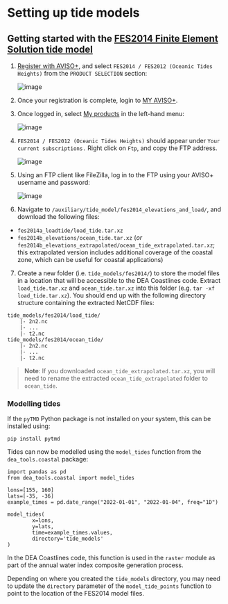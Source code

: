 # Setting up tide models

## Getting started with the [FES2014 Finite Element Solution tide model](https://www.aviso.altimetry.fr/es/data/products/auxiliary-products/global-tide-fes/description-fes2014.html)

1. [Register with AVISO+](https://www.aviso.altimetry.fr/en/data/data-access/registration-form.html), and select `FES2014 / FES2012 (Oceanic Tides Heights)` from the `PRODUCT SELECTION` section:

   ![image](https://user-images.githubusercontent.com/17680388/160057710-dbb0c8b9-56e9-451a-91c3-d90e503d8512.png)

2. Once your registration is complete, login to [MY AVISO+](https://www.aviso.altimetry.fr/en/my-aviso-plus.html).
3. Once logged in, select [My products](https://www.aviso.altimetry.fr/en/my-aviso-plus/my-products.html) in the left-hand menu:

   ![image](https://user-images.githubusercontent.com/17680388/160057999-381fb818-e379-46cb-a3c4-a836308a96d8.png)

4. `FES2014 / FES2012 (Oceanic Tides Heights)` should appear under `Your current subscriptions.` Right click on `Ftp`, and copy the FTP address.

   ![image](https://user-images.githubusercontent.com/17680388/160058064-77430ddf-1939-449d-86e7-f05b27ca768a.png)

5. Using an FTP client like FileZilla, log in to the FTP using your AVISO+ username and password:

   ![image](https://user-images.githubusercontent.com/17680388/160058263-b0b1da72-e5ac-47ca-b1d0-544569d3f06a.png)

6. Navigate to `/auxiliary/tide_model/fes2014_elevations_and_load/`, and download the following files:

- `fes2014a_loadtide/load_tide.tar.xz`
- `fes2014b_elevations/ocean_tide.tar.xz` (_or_ `fes2014b_elevations_extrapolated/ocean_tide_extrapolated.tar.xz`; this extrapolated version includes additional coverage of the coastal zone, which can be useful for coastal applications)

7. Create a new folder (i.e. `tide_models/fes2014/`) to store the model files in a location that will be accessible to the DEA Coastlines code. Extract `load_tide.tar.xz` and `ocean_tide.tar.xz` into this folder (e.g. `tar -xf load_tide.tar.xz`). You should end up with the following directory structure containing the extracted NetCDF files:

```
tide_models/fes2014/load_tide/
    |- 2n2.nc
    |- ...
    |- t2.nc
tide_models/fes2014/ocean_tide/
    |- 2n2.nc
    |- ...
    |- t2.nc
```

> **Note**: If you downloaded `ocean_tide_extrapolated.tar.xz`, you will need to rename the extracted `ocean_tide_extrapolated` folder to `ocean_tide`.

### Modelling tides

If the `pyTMD` Python package is not installed on your system, this can be installed using:

```
pip install pytmd
```

Tides can now be modelled using the `model_tides` function from the `dea_tools.coastal` package:

```
import pandas as pd
from dea_tools.coastal import model_tides

lons=[155, 160]
lats=[-35, -36]
example_times = pd.date_range("2022-01-01", "2022-01-04", freq="1D")

model_tides(
        x=lons,
        y=lats,
        time=example_times.values,
        directory='tide_models'
)
```

In the DEA Coastlines code, this function is used in the `raster` module as part of the annual water index composite generation process.

Depending on where you created the `tide_models` directory, you may need to update the `directory` parameter of the `model_tide_points` function to point to the location of the FES2014 model files.
